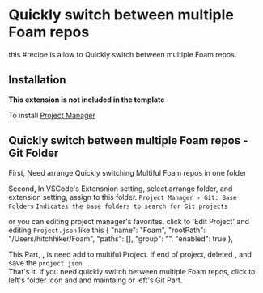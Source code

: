 # Quickly switch between multiple Foam repos

this #recipe is allow to Quickly switch between multiple Foam repos.

## Installation

**This extension is not included in the template**

To install [Project Manager](https://marketplace.visualstudio.com/items?itemName=alefragnani.project-manager)

## Quickly switch between multiple Foam repos - Git Folder
First, Need arrange Quickly switching Multiful Foam repos in one folder

Second, In VSCode's Extensnion setting, select arrange folder, and extension setting, assign to this folder.
```Project Manager › Git: Base Folders```
```Indicates the base folders to search for Git projects```

or you can editing project manager's favorites. click to 'Edit Project' and editing ```Project.json``` like this
	{
		"name": "Foam",
		"rootPath": "/Users/hitchhiker/Foam",
		"paths": [],
		"group": "",
		"enabled": true
	},
    
This Part, **,** is need add to multiful Project. if end of project, deleted **,** and save the ```project.json```.  
That's it. if you need quickly switch between multiple Foam repos, click to left's folder icon and and maintaing or left's Git Part.
